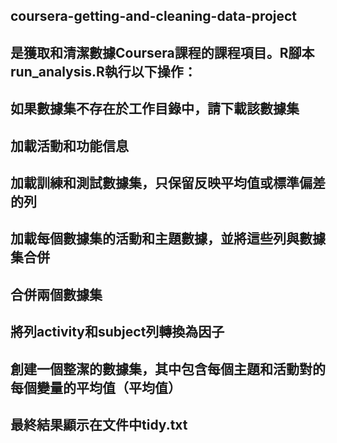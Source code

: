 coursera-getting-and-cleaning-data-project
---
是獲取和清潔數據Coursera課程的課程項目。R腳本run_analysis.R執行以下操作： 
-----------
如果數據集不存在於工作目錄中，請下載該數據集 
-------------
加載活動和功能信息  
----------------
加載訓練和測試數據集，只保留反映平均值或標準偏差的列
------------
加載每個數據集的活動和主題數據，並將這些列與數據集合併
---------
合併兩個數據集
---------
將列activity和subject列轉換為因子
---------
創建一個整潔的數據集，其中包含每個主題和活動對的每個變量的平均值（平均值）
-----------
最終結果顯示在文件中tidy.txt
-------
